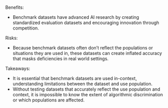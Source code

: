 Benefits:

* Benchmark datasets have advanced AI research by creating standardized evaluation datasets and encouraging innovation through competition. 

Risks:

* Because benchmark datasets often don’t reflect the populations or situations they are used in, these datasets can create inflated accuracy that masks deficiencies in real world settings. 

Takeaways: 

* It is essential that benchmark datasets are used in-context, understanding limitations between the dataset and use population.   
* Without testing datasets that accurately reflect the use population and context, it is impossible to know the extent of algorithmic discrimination or which populations are affected. 